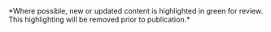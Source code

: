 <div class="new-content" markdown="1">
*Where possible, new or updated content is highlighted in green for review. This highlighting will be removed prior to publication.*
</div><!-- new-content -->